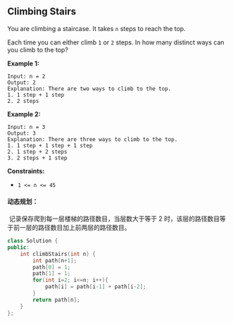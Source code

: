 ## Climbing Stairs

You are climbing a staircase. It takes `n` steps to reach the top.

Each time you can either climb `1` or `2` steps. In how many distinct ways can you climb to the top?

**Example 1:**

```
Input: n = 2
Output: 2
Explanation: There are two ways to climb to the top.
1. 1 step + 1 step
2. 2 steps
```

**Example 2:**

```
Input: n = 3
Output: 3
Explanation: There are three ways to climb to the top.
1. 1 step + 1 step + 1 step
2. 1 step + 2 steps
3. 2 steps + 1 step
```

**Constraints:**

- `1 <= n <= 45`

#### 动态规划：

​			记录保存爬到每一层楼梯的路径数目，当层数大于等于 2 时，该层的路径数目等于前一层的路径数目加上前两层的路径数目。

```c++
class Solution {
public:
    int climbStairs(int n) {
        int path[n+1];
        path[0] = 1;
        path[1] = 1;
        for(int i=2; i<=n; i++){
            path[i] = path[i-1] + path[i-2];
        }
        return path[n];
    }
};
```

